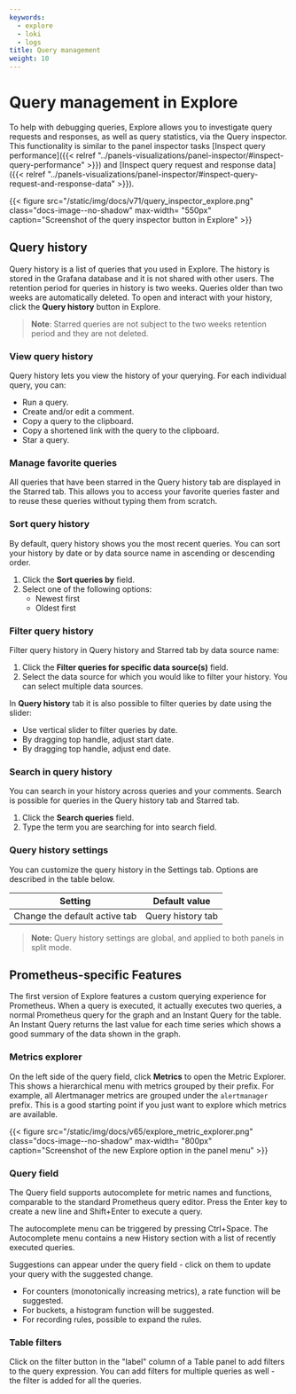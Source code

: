 ```yaml
---
keywords:
  - explore
  - loki
  - logs
title: Query management
weight: 10
---
```


# Query management in Explore

To help with debugging queries, Explore allows you to investigate query requests and responses, as well as query statistics, via the Query inspector.
This functionality is similar to the panel inspector tasks [Inspect query performance]({{< relref "../panels-visualizations/panel-inspector/#inspect-query-performance" >}}) and
[Inspect query request and response data]({{< relref "../panels-visualizations/panel-inspector/#inspect-query-request-and-response-data" >}}).

{{< figure src="/static/img/docs/v71/query_inspector_explore.png" class="docs-image--no-shadow" max-width= "550px" caption="Screenshot of the query inspector button in Explore" >}}

## Query history

Query history is a list of queries that you used in Explore. The history is stored in the Grafana database and it is not shared with other users. The retention period for queries in history is two weeks. Queries older than two weeks are automatically deleted. To open and interact with your history, click the **Query history** button in Explore.

> **Note**: Starred queries are not subject to the two weeks retention period and they are not deleted.

### View query history

Query history lets you view the history of your querying. For each individual query, you can:

- Run a query.
- Create and/or edit a comment.
- Copy a query to the clipboard.
- Copy a shortened link with the query to the clipboard.
- Star a query.

### Manage favorite queries

All queries that have been starred in the Query history tab are displayed in the Starred tab. This allows you to access your favorite queries faster and to reuse these queries without typing them from scratch.

### Sort query history

By default, query history shows you the most recent queries. You can sort your history by date or by data source name in ascending or descending order.

1. Click the **Sort queries by** field.
1. Select one of the following options:
   - Newest first
   - Oldest first

### Filter query history

Filter query history in Query history and Starred tab by data source name:

1. Click the **Filter queries for specific data source(s)** field.
1. Select the data source for which you would like to filter your history. You can select multiple data sources.

In **Query history** tab it is also possible to filter queries by date using the slider:

- Use vertical slider to filter queries by date.
- By dragging top handle, adjust start date.
- By dragging top handle, adjust end date.

### Search in query history

You can search in your history across queries and your comments. Search is possible for queries in the Query history tab and Starred tab.

1. Click the **Search queries** field.
1. Type the term you are searching for into search field.

### Query history settings

You can customize the query history in the Settings tab. Options are described in the table below.

| Setting                       | Default value     |
| ----------------------------- | ----------------- |
| Change the default active tab | Query history tab |

> **Note:** Query history settings are global, and applied to both panels in split mode.

## Prometheus-specific Features

The first version of Explore features a custom querying experience for Prometheus. When a query is executed, it actually executes two queries, a normal Prometheus query for the graph and an Instant Query for the table. An Instant Query returns the last value for each time series which shows a good summary of the data shown in the graph.

### Metrics explorer

On the left side of the query field, click **Metrics** to open the Metric Explorer. This shows a hierarchical menu with metrics grouped by their prefix. For example, all Alertmanager metrics are grouped under the `alertmanager` prefix. This is a good starting point if you just want to explore which metrics are available.

{{< figure src="/static/img/docs/v65/explore_metric_explorer.png" class="docs-image--no-shadow" max-width= "800px" caption="Screenshot of the new Explore option in the panel menu" >}}

### Query field

The Query field supports autocomplete for metric names and functions, comparable to the standard Prometheus query editor. Press the Enter key to create a new line and Shift+Enter to execute a query.

The autocomplete menu can be triggered by pressing Ctrl+Space. The Autocomplete menu contains a new History section with a list of recently executed queries.

Suggestions can appear under the query field - click on them to update your query with the suggested change.

- For counters (monotonically increasing metrics), a rate function will be suggested.
- For buckets, a histogram function will be suggested.
- For recording rules, possible to expand the rules.

### Table filters

Click on the filter button in the "label" column of a Table panel to add filters to the query expression. You can add filters for multiple queries as well - the filter is added for all the queries.
